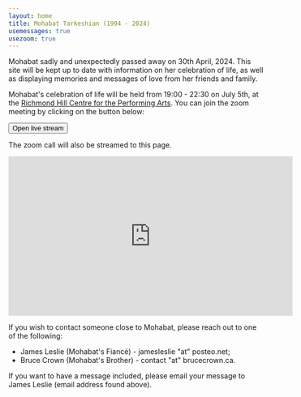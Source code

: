 ```yaml
---
layout: home
title: Mohabat Tarkeshian (1994 - 2024)
usemessages: true
usezoom: true
---
```


Mohabat sadly and unexpectedly passed away on 30th April, 2024. This site will be kept up to date with information on her celebration of life, as well as displaying memories and messages of love from her friends and family. 

Mohabat's celebration of life will be held from 19:00 - 22:30 on July 5th, at the [Richmond Hill Centre for the Performing Arts](https://www.rhcentre.ca/). You can join the zoom meeting by clicking on the button below:

<button class="zoomButton" onclick="onClick()">
Open live stream
</button>

The zoom call will also be streamed to this page.

<!-- <iframe src="https://player.twitch.tv/?channel=jeslie0&parent=https://mohabatmath.ca" frameborder="0" allowfullscreen="true" scrolling="no" height="378" width="620"></iframe> -->
<!-- Add a placeholder for the Twitch embed -->
<!-- <div id="twitch-embed"></div> -->

<!-- <\!-- Load the Twitch embed script -\-> -->
<!-- <script src="https://player.twitch.tv/js/embed/v1.js"></script> -->

<!-- <\!-- Create a Twitch.Player object. This will render within the placeholder div -\-> -->
<!-- <script type="text/javascript"> -->
<!--   new Twitch.Player("twitch-embed", { -->
<!--     channel: "jeslie0" -->
<!--   }); -->
<!-- </script> -->
<iframe width="560" height="315" src="https://www.youtube.com/embed/_T0Wp5jMNAY?si=UPHsfL9Zu-9PP860" title="YouTube video player" frameborder="0" allow="accelerometer; autoplay; clipboard-write; encrypted-media; gyroscope; picture-in-picture; web-share" referrerpolicy="strict-origin-when-cross-origin" allowfullscreen></iframe>

If you wish to contact someone close to Mohabat, please reach out to one of the following:

  * James Leslie (Mohabat's Fiancé) - jamesleslie "at" posteo.net;
  * Bruce Crown (Mohabat's Brother) - contact "at" brucecrown.ca.

<div id="messages"></div>
<script src="/assets/js/messages.js"></script>

If you want to have a message included, please email your message to James Leslie (email address found above).
